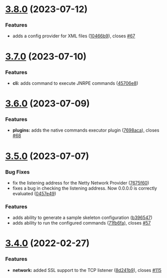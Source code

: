 # [3.8.0](https://github.com/ziccardi/jnrpe/compare/3.7.0...3.8.0) (2023-07-12)


### Features

* adds a config provider for XML files ([10466b9](https://github.com/ziccardi/jnrpe/commit/10466b929a0f24c76371fb88730f8f8a2b17b1cd)), closes [#67](https://github.com/ziccardi/jnrpe/issues/67)



# [3.7.0](https://github.com/ziccardi/jnrpe/compare/3.6.0...3.7.0) (2023-07-10)


### Features

* **cli:** adds command to execute JNRPE commands ([45706e8](https://github.com/ziccardi/jnrpe/commit/45706e8777d18ac8159c02dd5f058ce957ab45ad))



# [3.6.0](https://github.com/ziccardi/jnrpe/compare/3.5.0...3.6.0) (2023-07-09)


### Features

* **plugins:** adds the native commands executor plugin ([7698aca](https://github.com/ziccardi/jnrpe/commit/7698aca2d3b2cb0f5a511d707a0e4877a9e79c48)), closes [#68](https://github.com/ziccardi/jnrpe/issues/68)



# [3.5.0](https://github.com/ziccardi/jnrpe/compare/3.4.0...3.5.0) (2023-07-07)


### Bug Fixes

* fix the listening address for the Netty Network Provider ([7675f60](https://github.com/ziccardi/jnrpe/commit/7675f60eaca82d2e658b8d316242c1b144946e97))
* fixes a bug in checking the listening address. Now 0.0.0.0 is correctly evaluated ([0457e49](https://github.com/ziccardi/jnrpe/commit/0457e49f9f4b89c1473da5ac0ac7eae4a972f76b))


### Features

* adds ability to generate a sample skeleton configuration ([b396547](https://github.com/ziccardi/jnrpe/commit/b3965478f9df2a058db37859e7f94fd6eda9bd76))
* adds ability to run the configured commands ([71fb6fa](https://github.com/ziccardi/jnrpe/commit/71fb6fa137371fbeff83af65e4cd0f22029f04da)), closes [#57](https://github.com/ziccardi/jnrpe/issues/57)



# [3.4.0](https://github.com/ziccardi/jnrpe/compare/3.3.0...3.4.0) (2022-02-27)


### Features

* **network:** added SSL support to the TCP listener ([8d241b9](https://github.com/ziccardi/jnrpe/commit/8d241b9802aa2e49e486e7b16a628e991b4eb7d9)), closes [#115](https://github.com/ziccardi/jnrpe/issues/115)



